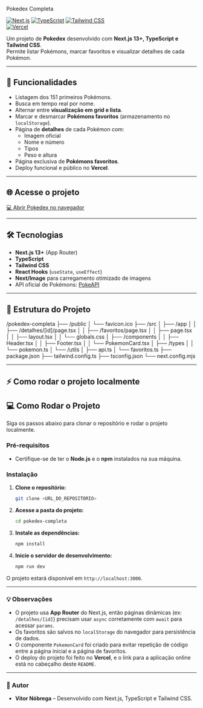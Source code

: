 Pokedex Completa

[![Next.js](https://img.shields.io/badge/Next.js-13.5-blue?logo=next.js&logoColor=white)](https://nextjs.org/) 
[![TypeScript](https://img.shields.io/badge/TypeScript-4.9-blue?logo=typescript&logoColor=white)](https://www.typescriptlang.org/) 
[![Tailwind CSS](https://img.shields.io/badge/Tailwind_CSS-3.3-blue?logo=tailwind-css&logoColor=white)](https://tailwindcss.com/)  
[![Vercel](https://img.shields.io/badge/Deploy-Vercel-black?logo=vercel&logoColor=white)](<URL_DO_DEPLOY>)

Um projeto de **Pokedex** desenvolvido com **Next.js 13+, TypeScript e Tailwind CSS**.  
Permite listar Pokémons, marcar favoritos e visualizar detalhes de cada Pokémon.

---

## 🔹 Funcionalidades

- Listagem dos 151 primeiros Pokémons.
- Busca em tempo real por nome.
- Alternar entre **visualização em grid e lista**.
- Marcar e desmarcar **Pokémons favoritos** (armazenamento no `localStorage`).
- Página de **detalhes** de cada Pokémon com:
  - Imagem oficial
  - Nome e número
  - Tipos
  - Peso e altura
- Página exclusiva de **Pokémons favoritos**.
- Deploy funcional e público no **Vercel**.

---

## 🌐 Acesse o projeto

[💻 Abrir Pokedex no navegador](<URL_DO_DEPLOY>)  

---

## 🛠 Tecnologias

- **Next.js 13+** (App Router)
- **TypeScript**
- **Tailwind CSS**
- **React Hooks** (`useState`, `useEffect`)
- **Next/Image** para carregamento otimizado de imagens
- API oficial de Pokémons: [PokeAPI](https://pokeapi.co/)

---

## 📁 Estrutura do Projeto

/pokedex-completa
├── /public
│ └── favicon.ico
├── /src
│ ├── /app
│ │ ├── /detalhes/[id]/page.tsx
│ │ ├── /favoritos/page.tsx
│ │ ├── page.tsx
│ │ ├── layout.tsx
│ │ └── globals.css
│ ├── /components
│ │ ├── Header.tsx
│ │ ├── Footer.tsx
│ │ └── PokemonCard.tsx
│ ├── /types
│ │ └── pokemon.ts
│ └── /utils
│ ├── api.ts
│ └── favoritos.ts
├── package.json
├── tailwind.config.ts
├── tsconfig.json
└── next.config.mjs

---

## ⚡ Como rodar o projeto localmente

## 💻 Como Rodar o Projeto

Siga os passos abaixo para clonar o repositório e rodar o projeto localmente.

### Pré-requisitos

* Certifique-se de ter o **Node.js** e o **npm** instalados na sua máquina.

### Instalação

1.  **Clone o repositório:**
    ```bash
    git clone <URL_DO_REPOSITORIO>
    ```

2.  **Acesse a pasta do projeto:**
    ```bash
    cd pokedex-completa
    ```

3.  **Instale as dependências:**
    ```bash
    npm install
    ```

4.  **Inicie o servidor de desenvolvimento:**
    ```bash
    npm run dev
    ```

O projeto estará disponível em `http://localhost:3000`.

---

### 💡 Observações

* O projeto usa **App Router** do Next.js, então páginas dinâmicas (ex: `/detalhes/[id]`) precisam usar `async` corretamente com `await` para acessar `params`.
* Os favoritos são salvos no `localStorage` do navegador para persistência de dados.
* O componente `PokemonCard` foi criado para evitar repetição de código entre a página inicial e a página de favoritos.
* O deploy do projeto foi feito no **Vercel**, e o link para a aplicação online está no cabeçalho deste `README`.

---

### 📝 Autor

* **Vitor Nóbrega** – Desenvolvido com Next.js, TypeScript e Tailwind CSS.
